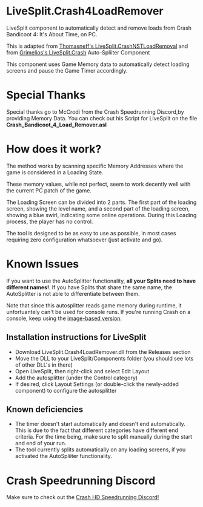 # LiveSplit.Crash4LoadRemover
LiveSplit component to automatically detect and remove loads from Crash Bandicoot 4: It's About Time, on PC.

This is adapted from [Thomasneff's LiveSplit.CrashNSTLoadRemoval](https://github.com/thomasneff/LiveSplit.CrashNSTLoadRemoval "Thomasneff's LiveSplit.CrashNSTLoadRemoval")
and from [Grimelios's LiveSplit.Crash](https://github.com/Grimelios/LiveSplit.Crash "Grimelios's LiveSplit.Crash") Auto-Spliiter Component

This component uses Game Memory data to automatically detect loading screens and pause the Game Timer accordingly.


# Special Thanks
Special thanks go to McCrodi from the Crash Speedrunning Discord,by providing Memory Data.
You can check out his Script for LiveSplit on the file **Crash_Bandicoot_4_Load_Remover.asl**

# How does it work?
The method works by scanning specific Memory Addresses where the game is considered in a Loading State.

These memory values, while not perfect, seem to work decently well with the current PC patch of the game.

The Loading Screen can be divided into 2 parts.
The first part of the loading screen, showing the level name, and a second part of the loading screen, showing a blue swirl, indicating some online operations.
During this Loading process, the player has no control.

The tool is designed to be as easy to use as possible, in most cases requiring zero configuration whatsoever (just activate and go).

# Known Issues
If you want to use the AutoSplitter functionality, **all your Splits need to have different names!**. If you have Splits that share the same name, the AutoSplitter is not able to differentiate between them.

Note that since this autosplitter reads game memory during runtime, it unfortuantely can't be used for console runs. If you're running Crash on a console, keep using the [image-based version](https://github.com/thomasneff/LiveSplit.CrashNSTLoadRemoval).

## Installation instructions for LiveSplit
- Download LiveSplit.Crash4LoadRemover.dll from the Releases section
- Move the DLL to your LiveSplit/Components folder (you should see lots of other DLL's in there)
- Open LiveSplit, then right-click and select Edit Layout
- Add the autosplitter (under the Control category)
- If desired, click Layout Settings (or double-click the newly-added component) to configure the autosplitter

## Known deficiencies

- The timer doesn't start automatically and doesn't end automatically. This is due to the fact that different categories have different end criteria. For the time being, make sure to split manually during the start and end of your run.
- The tool currently splits automatically on any loading screens, if you activated the AutoSpliiter functionality.

# Crash Speedrunning Discord

Make sure to check out the [Crash HD Speedrunning Discord!](https://discord.gg/Rb9qjtU)
